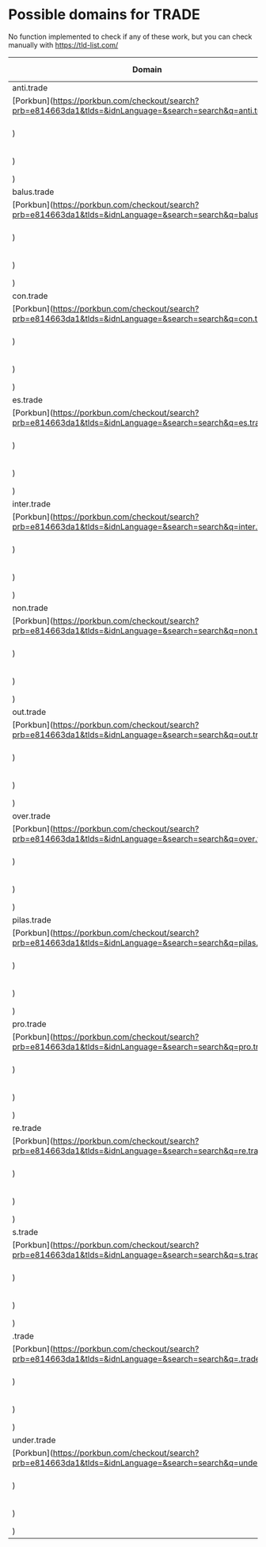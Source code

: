 # Possible domains for TRADE

No function implemented to check if any of these work, but you can check manually with https://tld-list.com/

| Domain | Porkbun | NameCheap | Google Domains |
|---|---|---|---|
| anti.trade | [Porkbun](https://porkbun.com/checkout/search?prb=e814663da1&tlds=&idnLanguage=&search=search&q=anti.trade) | [Namecheap](https://www.namecheap.com/domains/registration/results/?domain=anti.trade) | [Google](https://domains.google.com/registrar/search?searchTerm=anti.trade) |
| balus.trade | [Porkbun](https://porkbun.com/checkout/search?prb=e814663da1&tlds=&idnLanguage=&search=search&q=balus.trade) | [Namecheap](https://www.namecheap.com/domains/registration/results/?domain=balus.trade) | [Google](https://domains.google.com/registrar/search?searchTerm=balus.trade) |
| con.trade | [Porkbun](https://porkbun.com/checkout/search?prb=e814663da1&tlds=&idnLanguage=&search=search&q=con.trade) | [Namecheap](https://www.namecheap.com/domains/registration/results/?domain=con.trade) | [Google](https://domains.google.com/registrar/search?searchTerm=con.trade) |
| es.trade | [Porkbun](https://porkbun.com/checkout/search?prb=e814663da1&tlds=&idnLanguage=&search=search&q=es.trade) | [Namecheap](https://www.namecheap.com/domains/registration/results/?domain=es.trade) | [Google](https://domains.google.com/registrar/search?searchTerm=es.trade) |
| inter.trade | [Porkbun](https://porkbun.com/checkout/search?prb=e814663da1&tlds=&idnLanguage=&search=search&q=inter.trade) | [Namecheap](https://www.namecheap.com/domains/registration/results/?domain=inter.trade) | [Google](https://domains.google.com/registrar/search?searchTerm=inter.trade) |
| non.trade | [Porkbun](https://porkbun.com/checkout/search?prb=e814663da1&tlds=&idnLanguage=&search=search&q=non.trade) | [Namecheap](https://www.namecheap.com/domains/registration/results/?domain=non.trade) | [Google](https://domains.google.com/registrar/search?searchTerm=non.trade) |
| out.trade | [Porkbun](https://porkbun.com/checkout/search?prb=e814663da1&tlds=&idnLanguage=&search=search&q=out.trade) | [Namecheap](https://www.namecheap.com/domains/registration/results/?domain=out.trade) | [Google](https://domains.google.com/registrar/search?searchTerm=out.trade) |
| over.trade | [Porkbun](https://porkbun.com/checkout/search?prb=e814663da1&tlds=&idnLanguage=&search=search&q=over.trade) | [Namecheap](https://www.namecheap.com/domains/registration/results/?domain=over.trade) | [Google](https://domains.google.com/registrar/search?searchTerm=over.trade) |
| pilas.trade | [Porkbun](https://porkbun.com/checkout/search?prb=e814663da1&tlds=&idnLanguage=&search=search&q=pilas.trade) | [Namecheap](https://www.namecheap.com/domains/registration/results/?domain=pilas.trade) | [Google](https://domains.google.com/registrar/search?searchTerm=pilas.trade) |
| pro.trade | [Porkbun](https://porkbun.com/checkout/search?prb=e814663da1&tlds=&idnLanguage=&search=search&q=pro.trade) | [Namecheap](https://www.namecheap.com/domains/registration/results/?domain=pro.trade) | [Google](https://domains.google.com/registrar/search?searchTerm=pro.trade) |
| re.trade | [Porkbun](https://porkbun.com/checkout/search?prb=e814663da1&tlds=&idnLanguage=&search=search&q=re.trade) | [Namecheap](https://www.namecheap.com/domains/registration/results/?domain=re.trade) | [Google](https://domains.google.com/registrar/search?searchTerm=re.trade) |
| s.trade | [Porkbun](https://porkbun.com/checkout/search?prb=e814663da1&tlds=&idnLanguage=&search=search&q=s.trade) | [Namecheap](https://www.namecheap.com/domains/registration/results/?domain=s.trade) | [Google](https://domains.google.com/registrar/search?searchTerm=s.trade) |
| .trade | [Porkbun](https://porkbun.com/checkout/search?prb=e814663da1&tlds=&idnLanguage=&search=search&q=.trade) | [Namecheap](https://www.namecheap.com/domains/registration/results/?domain=.trade) | [Google](https://domains.google.com/registrar/search?searchTerm=.trade) |
| under.trade | [Porkbun](https://porkbun.com/checkout/search?prb=e814663da1&tlds=&idnLanguage=&search=search&q=under.trade) | [Namecheap](https://www.namecheap.com/domains/registration/results/?domain=under.trade) | [Google](https://domains.google.com/registrar/search?searchTerm=under.trade) |
